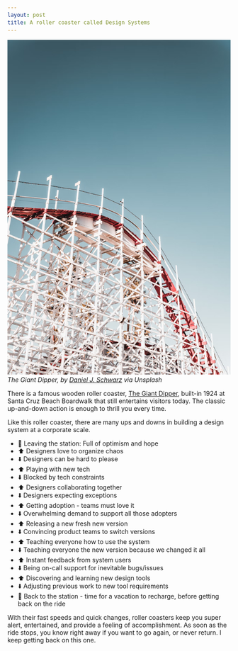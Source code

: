 ```yaml
---
layout: post
title: A roller coaster called Design Systems
---
```


![Giant Dipper Roller Coaster](/assets/posts/rollercoaster.png)
*The Giant Dipper, by [Daniel J. Schwarz](https://unsplash.com/@danieljschwarz) via Unsplash*

There is a famous wooden roller coaster, [The Giant Dipper](https://en.wikipedia.org/wiki/Giant_Dipper), built-in 1924 at Santa Cruz Beach Boardwalk that still entertains visitors today. The classic up-and-down action is enough to thrill you every time. 

Like this roller coaster, there are many ups and downs in building a design system at a corporate scale. 
<!--more-->

- 🎢 Leaving the station: Full of optimism and hope
- ⬆️ Designers love to organize chaos
- ⬇️ Designers can be hard to please
- ⬆️ Playing with new tech
- ⬇️ Blocked by tech constraints
- ⬆️ Designers collaborating together
- ⬇️ Designers expecting exceptions
- ⬆️ Getting adoption - teams must love it
- ⬇️ Overwhelming demand to support all those adopters
- ⬆️ Releasing a new fresh new version
- ⬇️ Convincing product teams to switch versions
- ⬆️ Teaching everyone how to use the system
- ⬇️ Teaching everyone the new version because we changed it all
- ⬆️ Instant feedback from system users
- ⬇️ Being on-call support for inevitable bugs/issues
- ⬆️ Discovering and learning new design tools
- ⬇️ Adjusting previous work to new tool requirements
- 🚉 Back to the station - time for a vacation to recharge, before getting back on the ride

With their fast speeds and quick changes, roller coasters keep you super alert, entertained, and provide a feeling of accomplishment. As soon as the ride stops, you know right away if you want to go again, or never return. I keep getting back on this one.
